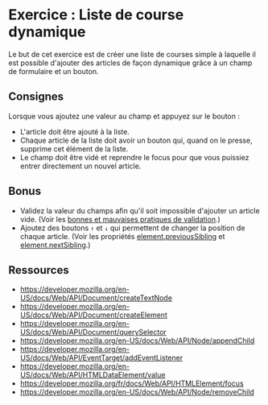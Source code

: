 # Exercice : Liste de course dynamique

Le but de cet exercice est de créer une liste de courses simple à laquelle il est possible d'ajouter des articles de façon dynamique grâce à un champ de formulaire et un bouton.

## Consignes

Lorsque vous ajoutez une valeur au champ et appuyez sur le bouton :

-   L'article doit être ajouté à la liste.
-   Chaque article de la liste doit avoir un bouton qui, quand on le presse, supprime cet élément de la liste.
-   Le champ doit être vidé et reprendre le focus pour que vous puissiez entrer directement un nouvel article.

## Bonus

-   Validez la valeur du champs afin qu'il soit impossible d'ajouter un article vide. (Voir les [bonnes et mauvaises pratiques de validation](https://adamsilver.io/blog/9-reasons-live-validation-is-problematic-and-what-to-do-instead/).)
-   Ajoutez des boutons `↑` et `↓` qui permettent de changer la position de chaque article. (Voir les propriétés [element.previousSibling](https://developer.mozilla.org/fr/docs/Web/API/Node/previousSibling) et [element.nextSibling](https://developer.mozilla.org/fr/docs/Web/API/Node/nextSibling).)

## Ressources

-   https://developer.mozilla.org/en-US/docs/Web/API/Document/createTextNode
-   https://developer.mozilla.org/en-US/docs/Web/API/Document/createElement
-   https://developer.mozilla.org/en-US/docs/Web/API/Document/querySelector
-   https://developer.mozilla.org/en-US/docs/Web/API/Node/appendChild
-   https://developer.mozilla.org/en-US/docs/Web/API/EventTarget/addEventListener
-   https://developer.mozilla.org/en-US/docs/Web/API/HTMLDataElement/value
-   https://developer.mozilla.org/fr/docs/Web/API/HTMLElement/focus
-   https://developer.mozilla.org/en-US/docs/Web/API/Node/removeChild
